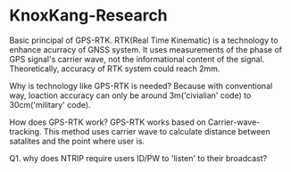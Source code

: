 # KnoxKang-Research

Basic principal of GPS-RTK.
  RTK(Real Time Kinematic) is a technology to enhance acurracy of GNSS system.
  It uses measurements of the phase of GPS signal's carrier wave, not the informational content of the signal.
  Theoretically, accuracy of RTK system could reach 2mm.
  
Why is technology like GPS-RTK is needed?
  Because with conventional way, loaction accuracy can only be around 3m('civialian' code) to 30cm('military' code).
  
How does GPS-RTK work?
  GPS-RTK works based on Carrier-wave-tracking. This method uses carrier wave to calculate distance between satalites and the point where user is. 
  
  
  
  
Q1. why does NTRIP require users ID/PW to 'listen' to their broadcast?
